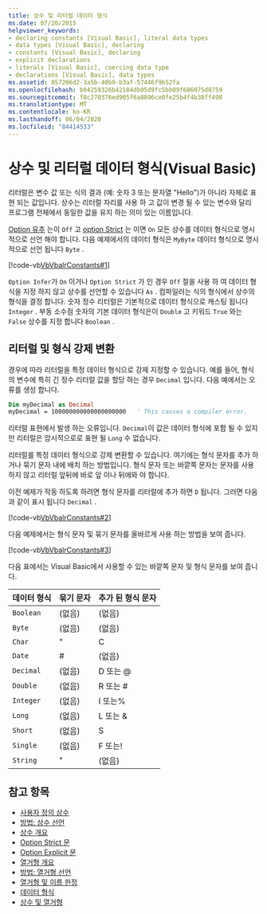 ```yaml
---
title: 상수 및 리터럴 데이터 형식
ms.date: 07/20/2015
helpviewer_keywords:
- declaring constants [Visual Basic], literal data types
- data types [Visual Basic], declaring
- constants [Visual Basic], declaring
- explicit declarations
- literals [Visual Basic], coercing data type
- declarations [Visual Basic], data types
ms.assetid: 057206d2-3a5b-40b9-b3af-57446f9b52fa
ms.openlocfilehash: b94259326b42104db05d9fc5bb09f686075d0759
ms.sourcegitcommit: f8c270376ed905f6a8896ce0fe25b4f4b38ff498
ms.translationtype: MT
ms.contentlocale: ko-KR
ms.lasthandoff: 06/04/2020
ms.locfileid: "84414533"
---
```

# <a name="constant-and-literal-data-types-visual-basic"></a>상수 및 리터럴 데이터 형식(Visual Basic)
리터럴은 변수 값 또는 식의 결과 (예: 숫자 3 또는 문자열 "Hello")가 아니라 자체로 표현 되는 값입니다. 상수는 리터럴 자리를 사용 하 고 값이 변경 될 수 있는 변수와 달리 프로그램 전체에서 동일한 값을 유지 하는 의미 있는 이름입니다.  
  
 [Option 유추](../../../language-reference/statements/option-infer-statement.md) 는이 `Off` 고 [option Strict](../../../language-reference/statements/option-strict-statement.md) 는 이면 `On` 모든 상수를 데이터 형식으로 명시적으로 선언 해야 합니다. 다음 예제에서의 데이터 형식은 `MyByte` 데이터 형식으로 명시적으로 선언 됩니다 `Byte` .  
  
 [!code-vb[VbVbalrConstants#1](~/samples/snippets/visualbasic/VS_Snippets_VBCSharp/VbVbalrConstants/VB/Class1.vb#1)]  
  
 `Option Infer`가 `On` 이거나 `Option Strict` 가 인 경우 `Off` 절을 사용 하 여 데이터 형식을 지정 하지 않고 상수를 선언할 수 있습니다 `As` . 컴파일러는 식의 형식에서 상수의 형식을 결정 합니다. 숫자 정수 리터럴은 기본적으로 데이터 형식으로 캐스팅 됩니다 `Integer` . 부동 소수점 숫자의 기본 데이터 형식은이 `Double` 고 키워드 `True` 와는 `False` 상수를 지정 합니다 `Boolean` .  
  
## <a name="literals-and-type-coercion"></a>리터럴 및 형식 강제 변환  
 경우에 따라 리터럴을 특정 데이터 형식으로 강제 지정할 수 있습니다. 예를 들어, 형식의 변수에 특히 긴 정수 리터럴 값을 할당 하는 경우 `Decimal` 입니다. 다음 예에서는 오류를 생성 합니다.  
  
```vb  
Dim myDecimal as Decimal  
myDecimal = 100000000000000000000   ' This causes a compiler error.  
```  
  
 리터럴 표현에서 발생 하는 오류입니다. `Decimal`이 값은 데이터 형식에 포함 될 수 있지만 리터럴은 암시적으로로 표현 될 `Long` 수 없습니다.  
  
 리터럴를 특정 데이터 형식으로 강제 변환할 수 있습니다. 여기에는 형식 문자를 추가 하거나 묶기 문자 내에 배치 하는 방법입니다. 형식 문자 또는 바깥쪽 문자는 문자를 사용 하지 않고 리터럴 앞뒤에 바로 앞 이나 뒤에와 야 합니다.  
  
 이전 예제가 작동 하도록 하려면 형식 문자를 리터럴에 추가 하면 `D` 됩니다. 그러면 다음과 같이 표시 됩니다 `Decimal` .  
  
 [!code-vb[VbVbalrConstants#2](~/samples/snippets/visualbasic/VS_Snippets_VBCSharp/VbVbalrConstants/VB/Class1.vb#2)]  
  
 다음 예제에서는 형식 문자 및 묶기 문자를 올바르게 사용 하는 방법을 보여 줍니다.  
  
 [!code-vb[VbVbalrConstants#3](~/samples/snippets/visualbasic/VS_Snippets_VBCSharp/VbVbalrConstants/VB/Class1.vb#3)]  
  
 다음 표에서는 Visual Basic에서 사용할 수 있는 바깥쪽 문자 및 형식 문자를 보여 줍니다.  
  
|데이터 형식|묶기 문자|추가 된 형식 문자|  
|---|---|---|  
|`Boolean`|(없음)|(없음)|  
|`Byte`|(없음)|(없음)|  
|`Char`|"|C|  
|`Date`|#|(없음)|  
|`Decimal`|(없음)|D 또는 @|  
|`Double`|(없음)|R 또는 #|  
|`Integer`|(없음)|I 또는%|  
|`Long`|(없음)|L 또는 &|  
|`Short`|(없음)|S|  
|`Single`|(없음)|F 또는!|  
|`String`|"|(없음)|  
  
## <a name="see-also"></a>참고 항목

- [사용자 정의 상수](user-defined-constants.md)
- [방법: 상수 선언](how-to-declare-a-constant.md)
- [상수 개요](constants-overview.md)
- [Option Strict 문](../../../language-reference/statements/option-strict-statement.md)
- [Option Explicit 문](../../../language-reference/statements/option-explicit-statement.md)
- [열거형 개요](enumerations-overview.md)
- [방법: 열거형 선언](how-to-declare-enumerations.md)
- [열거형 및 이름 한정](enumerations-and-name-qualification.md)
- [데이터 형식](../../../language-reference/data-types/index.md)
- [상수 및 열거형](../../../language-reference/constants-and-enumerations.md)

